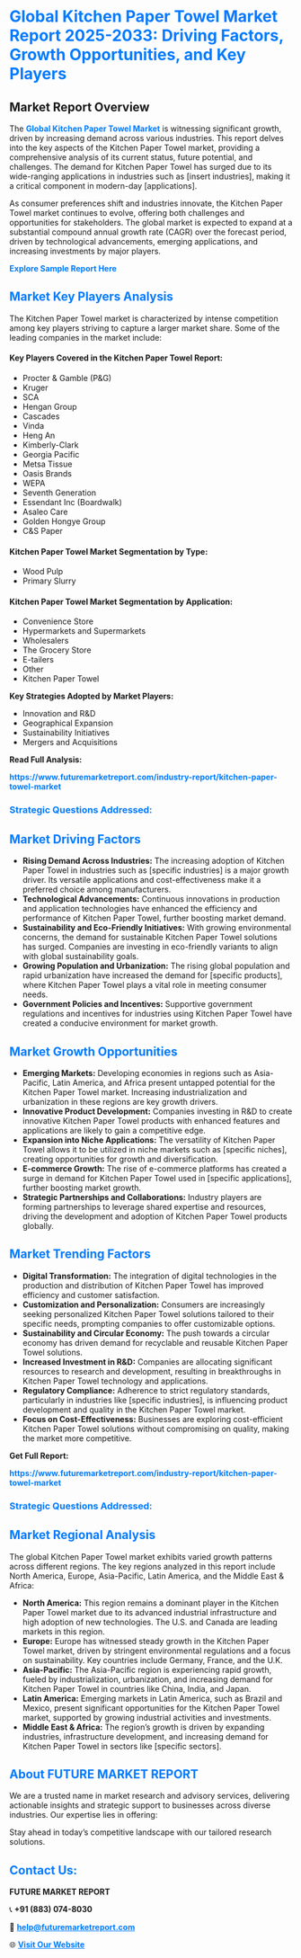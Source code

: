 <h1 style="color: #007BFF;">Global Kitchen Paper Towel Market Report 2025-2033: Driving Factors, Growth Opportunities, and Key Players</h1>

<section id="overview">
<h2>Market Report Overview</h2>
<p>The <a href="https://www.futuremarketreport.com/industry-report/kitchen-paper-towel-market" style="color: #007BFF; text-decoration: none;"><strong>Global Kitchen Paper Towel Market</strong></a> is witnessing significant growth, driven by increasing demand across various industries. This report delves into the key aspects of the Kitchen Paper Towel market, providing a comprehensive analysis of its current status, future potential, and challenges. The demand for Kitchen Paper Towel has surged due to its wide-ranging applications in industries such as [insert industries], making it a critical component in modern-day [applications].</p>
<p>As consumer preferences shift and industries innovate, the Kitchen Paper Towel market continues to evolve, offering both challenges and opportunities for stakeholders. The global market is expected to expand at a substantial compound annual growth rate (CAGR) over the forecast period, driven by technological advancements, emerging applications, and increasing investments by major players.</p>
</section>

<section id="overview">
<p><a href="https://www.futuremarketreport.com/request-sample/reportId=120517" style="color: #007BFF; text-decoration: none;"><strong>Explore Sample Report Here</strong></a></p>
</section>

<section id="key-players">
<h2 style="color: #007BFF;">Market Key Players Analysis</h2>
<p>The Kitchen Paper Towel market is characterized by intense competition among key players striving to capture a larger market share. Some of the leading companies in the market include:</p>
<h4>Key Players Covered in the Kitchen Paper Towel Report:</h4>
<ul><li>Procter &amp; Gamble (P&amp;G)</li><li>Kruger</li><li>SCA</li><li>Hengan Group</li><li>Cascades</li><li>Vinda</li><li>Heng An</li><li>Kimberly-Clark</li><li>Georgia Pacific</li><li>Metsa Tissue</li><li>Oasis Brands</li><li>WEPA</li><li>Seventh Generation</li><li>Essendant Inc (Boardwalk)</li><li>Asaleo Care</li><li>Golden Hongye Group</li><li>C&amp;S Paper</li></ul>
<h4>Kitchen Paper Towel Market Segmentation by Type:</h4>
<ul><li>Wood Pulp</li><li>Primary Slurry</li></ul>

<h4>Kitchen Paper Towel Market Segmentation by Application:</h4>
<ul><li>Convenience Store</li><li>Hypermarkets and Supermarkets</li><li>Wholesalers</li><li>The Grocery Store</li><li>E-tailers</li><li>Other</li><li>Kitchen Paper Towel</li></ul>
<p><strong>Key Strategies Adopted by Market Players:</strong></p>
<ul>
<li>Innovation and R&D</li>
<li>Geographical Expansion</li>
<li>Sustainability Initiatives</li>
<li>Mergers and Acquisitions</li>
</ul>
</section>

<section>
<p><strong>Read Full Analysis: </strong></p><a href="https://www.futuremarketreport.com/industry-report/kitchen-paper-towel-market" style="color: #007BFF; text-decoration: none;"><strong>https://www.futuremarketreport.com/industry-report/kitchen-paper-towel-market</strong></a>
<h3 style="color: #007BFF;">Strategic Questions Addressed:</h3>
</section>

<section id="driving-factors">
<h2 style="color: #007BFF;">Market Driving Factors</h2>
<ul>
<li><strong>Rising Demand Across Industries:</strong> The increasing adoption of Kitchen Paper Towel in industries such as [specific industries] is a major growth driver. Its versatile applications and cost-effectiveness make it a preferred choice among manufacturers.</li>
<li><strong>Technological Advancements:</strong> Continuous innovations in production and application technologies have enhanced the efficiency and performance of Kitchen Paper Towel, further boosting market demand.</li>
<li><strong>Sustainability and Eco-Friendly Initiatives:</strong> With growing environmental concerns, the demand for sustainable Kitchen Paper Towel solutions has surged. Companies are investing in eco-friendly variants to align with global sustainability goals.</li>
<li><strong>Growing Population and Urbanization:</strong> The rising global population and rapid urbanization have increased the demand for [specific products], where Kitchen Paper Towel plays a vital role in meeting consumer needs.</li>
<li><strong>Government Policies and Incentives:</strong> Supportive government regulations and incentives for industries using Kitchen Paper Towel have created a conducive environment for market growth.</li>
</ul>
</section>

<section id="growth-opportunities">
<h2 style="color: #007BFF;">Market Growth Opportunities</h2>
<ul>
<li><strong>Emerging Markets:</strong> Developing economies in regions such as Asia-Pacific, Latin America, and Africa present untapped potential for the Kitchen Paper Towel market. Increasing industrialization and urbanization in these regions are key growth drivers.</li>
<li><strong>Innovative Product Development:</strong> Companies investing in R&D to create innovative Kitchen Paper Towel products with enhanced features and applications are likely to gain a competitive edge.</li>
<li><strong>Expansion into Niche Applications:</strong> The versatility of Kitchen Paper Towel allows it to be utilized in niche markets such as [specific niches], creating opportunities for growth and diversification.</li>
<li><strong>E-commerce Growth:</strong> The rise of e-commerce platforms has created a surge in demand for Kitchen Paper Towel used in [specific applications], further boosting market growth.</li>
<li><strong>Strategic Partnerships and Collaborations:</strong> Industry players are forming partnerships to leverage shared expertise and resources, driving the development and adoption of Kitchen Paper Towel products globally.</li>
</ul>
</section>

<section id="trending-factors">
<h2 style="color: #007BFF;">Market Trending Factors</h2>
<ul>
<li><strong>Digital Transformation:</strong> The integration of digital technologies in the production and distribution of Kitchen Paper Towel has improved efficiency and customer satisfaction.</li>
<li><strong>Customization and Personalization:</strong> Consumers are increasingly seeking personalized Kitchen Paper Towel solutions tailored to their specific needs, prompting companies to offer customizable options.</li>
<li><strong>Sustainability and Circular Economy:</strong> The push towards a circular economy has driven demand for recyclable and reusable Kitchen Paper Towel solutions.</li>
<li><strong>Increased Investment in R&D:</strong> Companies are allocating significant resources to research and development, resulting in breakthroughs in Kitchen Paper Towel technology and applications.</li>
<li><strong>Regulatory Compliance:</strong> Adherence to strict regulatory standards, particularly in industries like [specific industries], is influencing product development and quality in the Kitchen Paper Towel market.</li>
<li><strong>Focus on Cost-Effectiveness:</strong> Businesses are exploring cost-efficient Kitchen Paper Towel solutions without compromising on quality, making the market more competitive.</li>
</ul>
</section>

<section>
<p><strong>Get Full Report: </strong></p><a href="https://www.futuremarketreport.com/industry-report/kitchen-paper-towel-market" style="color: #007BFF; text-decoration: none;"><strong>https://www.futuremarketreport.com/industry-report/kitchen-paper-towel-market</strong></a>
<h3 style="color: #007BFF;">Strategic Questions Addressed:</h3>
</section>


<section id="regional-analysis">
<h2 style="color: #007BFF;">Market Regional Analysis</h2>
<p>The global Kitchen Paper Towel market exhibits varied growth patterns across different regions. The key regions analyzed in this report include North America, Europe, Asia-Pacific, Latin America, and the Middle East & Africa:</p>
<ul>
<li><strong>North America:</strong> This region remains a dominant player in the Kitchen Paper Towel market due to its advanced industrial infrastructure and high adoption of new technologies. The U.S. and Canada are leading markets in this region.</li>
<li><strong>Europe:</strong> Europe has witnessed steady growth in the Kitchen Paper Towel market, driven by stringent environmental regulations and a focus on sustainability. Key countries include Germany, France, and the U.K.</li>
<li><strong>Asia-Pacific:</strong> The Asia-Pacific region is experiencing rapid growth, fueled by industrialization, urbanization, and increasing demand for Kitchen Paper Towel in countries like China, India, and Japan.</li>
<li><strong>Latin America:</strong> Emerging markets in Latin America, such as Brazil and Mexico, present significant opportunities for the Kitchen Paper Towel market, supported by growing industrial activities and investments.</li>
<li><strong>Middle East & Africa:</strong> The region’s growth is driven by expanding industries, infrastructure development, and increasing demand for Kitchen Paper Towel in sectors like [specific sectors].</li>
</ul>
</section>

<footer>
<h2 style="color: #007BFF;">About FUTURE MARKET REPORT</h2>
<p>We are a trusted name in market research and advisory services, delivering actionable insights and strategic support to businesses across diverse industries. Our expertise lies in offering:</p>

<p>Stay ahead in today’s competitive landscape with our tailored research solutions.</p>

<h2 style="color: #007BFF;">Contact Us:</h2>
<p><strong>FUTURE MARKET REPORT</strong></p>
<p>📞 <strong>+91 (883) 074-8030</strong></p>
<p>📧 <strong><a href="mailto:help@futuremarketreport.com" style="color: #007BFF;">help@futuremarketreport.com</a></strong></p>
<p>🌐 <strong><a href="https://www.futuremarketreport.com/" style="color: #007BFF;">Visit Our Website</a></strong></p>
</footer>